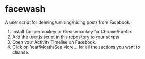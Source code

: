 # facewash
A user script for deleting/unliking/hiding posts from Facebook.

1. Install Tampermonkey or Greasemonkey for Chrome/Firefox
2. Add the user.js script in this repository to your scripts.
3. Open your Activity Timeline on Facebook.
4. Click on Year/Month/See More... for all the sections you want to cleanse.
